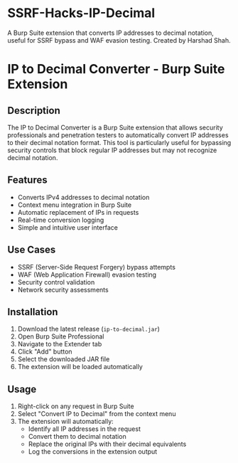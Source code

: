 # SSRF-Hacks-IP-Decimal
A Burp Suite extension that converts IP addresses to decimal notation, useful for SSRF bypass and WAF evasion testing. Created by Harshad Shah.

# IP to Decimal Converter - Burp Suite Extension

## Description
The IP to Decimal Converter is a Burp Suite extension that allows security professionals and penetration testers to automatically convert IP addresses to their decimal notation format. This tool is particularly useful for bypassing security controls that block regular IP addresses but may not recognize decimal notation.

## Features
- Converts IPv4 addresses to decimal notation
- Context menu integration in Burp Suite
- Automatic replacement of IPs in requests
- Real-time conversion logging
- Simple and intuitive user interface

## Use Cases
- SSRF (Server-Side Request Forgery) bypass attempts
- WAF (Web Application Firewall) evasion testing
- Security control validation
- Network security assessments

## Installation
1. Download the latest release (`ip-to-decimal.jar`)
2. Open Burp Suite Professional
3. Navigate to the Extender tab
4. Click "Add" button
5. Select the downloaded JAR file
6. The extension will be loaded automatically

## Usage
1. Right-click on any request in Burp Suite
2. Select "Convert IP to Decimal" from the context menu
3. The extension will automatically:
   - Identify all IP addresses in the request
   - Convert them to decimal notation
   - Replace the original IPs with their decimal equivalents
   - Log the conversions in the extension output
